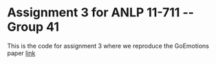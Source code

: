 # Assignment 3 for ANLP 11-711 -- Group 41

This is the code for assignment 3 where we reproduce the GoEmotions paper [link](https://arxiv.org/pdf/2005.00547.pdf)